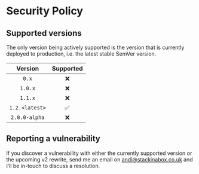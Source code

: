 # Security Policy

## Supported versions

The only version being actively supported is the version that is currently deployed to production, i.e. the latest stable SemVer version.

| Version        | Supported          |
|:--------------:|:------------------:|
| `0.x`          | :x:                |
| `1.0.x`        | :x:                |
| `1.1.x`        | :x:                |
| `1.2.<latest>` | :white_check_mark: |
| `2.0.0-alpha`  | :x:                |

## Reporting a vulnerability

If you discover a vulnerability with either the currently supported version or the upcoming v2 rewrite, send me an email on [andi@stackinabox.co.uk](mailto:andi@stackinabox.co.uk?subject=TMC%20Website%20Vulnerability) and I’ll be in-touch to discuss a resolution.
